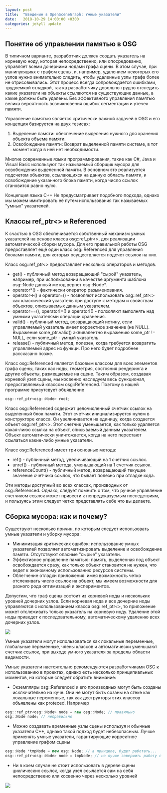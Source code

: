 ```yaml
---
layout: post
title:  "Введение в OpenSceneGraph: Умные указатели"
date:   2018-10-29 14:00:00 +0300
categories: jekyll update
---
```


## Понятие об управлении памятью в OSG

В типичном варианте, разработчик должен создать указатель на корневую ноду, которая непосредственно, или опосредованно, управляет всеми дочерними нодами графа сцены. В этом случае, при манипуляциях с графом сцены, и, например, удалением некоторых его узлов нужно внимательно следить, чтобы удаленные узлы графа более не отрисовывались. Этот процесс всегда сопровождается ошибками, трудоемкой отладкой, так ка разработчику довольно трудно отследить какие указатели на объекты ссылаются на существующие данные, а какие должны быть удалены. Без эффективного управления памятью велика вероятность возникновения ошибок сегментации и утечек памяти.

Управление памятью является критически важной задачей в OSG и его концепция базируется на двух тезисах:

1. Выделение памяти: обеспечение выделения нужного для хранения объекта объема памяти.
2. Освобождение памяти: Возврат выделенной памяти системе, в тот момент когда в ней нет необходимости.

Многие современные языки программирования, такие как C#, Java и Visual Basic используют так называемый сборщик мусора для освобождения выделенной памяти. В основном это реализуется подсчетом объектов, ссылающихся на данную область памяти, и освобождение указанного блока памяти, когда число ссылок становится равно нулю.

Концепция языка C++ Не предусматривает подобного подхода, однако мы можем имитировать её путем использования так называемых "умных" указателей.

## Классы ref_ptr<> и Referenced

К счастью в OSG обеспечивается собственный механизм умных указателей на основе класса osg::ref_ptr<>, для реализации автоматической сборки мусора. Для его правильной работы OSG предоставляет ещё один класс osg::Referenced для управления блоками памяти, для которых осуществляется подсчет ссылок на них.

Класс osg::ref_ptr<> предоставляет несколько операторов и методов.

* get() - публичный метод возвращающий "сырой" указатель, например, при использовании в качестве аргумента шаблона osg::Node данный метод вернет osg::Node*.
* operator*() - фактически оператор разыменования.
* operator->() и operator=() - позволяют использовать osg::ref_ptr<> как классический указатель при доступе к методам и свойствам объектов, описываемых данным указателем.
* operator==(), operator!=() и operator!() - ползоляют выполнять над умными указателями операции сравнения.
* valid() - публичный метод, возвращающий истину, если управляемый указатель имеет корректное значение (не NULL). Выражение some_ptr.valid() эквивалентно выражению some_ptr != NULL, если some_ptr - умный указатель.
* release() - публичный метод, полезен, когда требуется возвратить управляемый адрес из функци. Про него будет подробнее рассказано позже.

Класс osg::Referenced является базовым классом для всех элементов графа сцены, таких как ноды, геометрия, состояния рендеринга и другие объекты, размещаемые на сцене. Таким образом, создавая корневой узел сцены, мы косвенно наследуем весь функционал, предоставляемый классом osg::Referenced. Поэтому в нашей программе присутсвует объявление

```cpp
osg::ref_ptr<osg::Node> root;
```

Класс osg::Referenced содержит целочисленный счетчик ссылок на выделенный блок памяти. Этот счетчик инициализируется нулем в конструкторе класса. Он увеличивается на единицу, когда создается объект osg::ref_ptr<>. Этот счетчик уменьшается, как только удаляется какая-лиюо ссылка на объект, описываемый данным указателем. Объект автоматически уничтожается, когда на него перестают ссылаться какие-либо умные указатели.

Класс osg::Referenced имеет три основных метода:

* ref() - публичный метод, увеличивающий на 1 счетчик ссылок.
* unref() - публичный метода, уменьшающий на 1 счетчик ссылок.
* referenceCount() - публичный метод, возвращающий текущее значение счетчика ссылок, что бывает полезно при отладке кода.

Эти методы доступный во всех классах, производных от osg::Referenced. Однако, следует помнить о том, что ручное управление счетчиком ссылок может привести к непредсказуемым последствиям, и пользуясь этим следует четко представлять себе что вы делаете.

## Сборка мусора: как и почему?

Существуют несколько причин, по которым следует использовать умные указатели и уборку мусора:

* Минимизация критических ошибок: использование умных указателей позволяет автоматизировать выделение и освобождение памяти. Отсутствуют опасные "сырые" указатели.
* Эффективное управление памятью: память, выделенная под объект освобождается сразу, как только объект становится не нужен, что ведет к экономному использованию ресурсов системы.
* Облегчение отладки приложения: имея возможность четко отслеживать число ссылок на объект, мы имеем возможности для разного рода оптимизаций и экспериментов.

Допустим, что граф сцены состоит из корневой ноды и нескольких уровней дочерних узлов. Если корневая нода и все дочерние ноды управляются с использованием класса osg::ref_ptr<>, то приложение может отслеживать только указатель на корневую ноду. Удаление этой ноды приведет к последовательному, автоматическому удалению всех дочерних узлов.

![](https://habrastorage.org/webt/5r/az/ri/5razrigi8nvg-75jwcm4vhhurda.png)

Умные указатели могут использоваться как локальные переменные, глобальные переменные, члены классов и автоматически уменьшают счетчик ссылок, при выходе умного указателя за пределы области видимости. 

Умные указатели настоятельно рекомендуются разработчиками OSG к использованию в проектах, однако есть несколько принципиальных моментов, на которые следует обратить внимание:

* Экземпляры osg::Referenced и его производных могут быть созданы исключительно на куче. Они не могут быть созаны на стеке как локальные переменные, так как деструкторы этих классов объявлены как proteced. Например
```cpp
osg::ref_ptr<osg::Node> node = new osg::Node; // правильно
osg::Node node; // неправильно
```
* Можно создавать временные узлы сцены используя и обычные указатели C++, однако такой подход будет небезопасным. Лучше применять умные указатели, гарантирующие корректное управление графом сцены
```cpp
osg::Node *tmpNode = new osg::Node; // в принципе, будет работать...
osg::ref_ptr<osg::Node> node = tmpNode; // но лучше завершить работу с временным указателем таким образом!
``` 
* Ни в коем случае не стоит использовать в дереве сцены циклических ссылок, когда узел ссылается сам на себя непосредствеено или косвенно через несколько уровней 

![](https://habrastorage.org/webt/ds/af/er/dsafertsy4m2doboaeb9cgjdzyk.png)